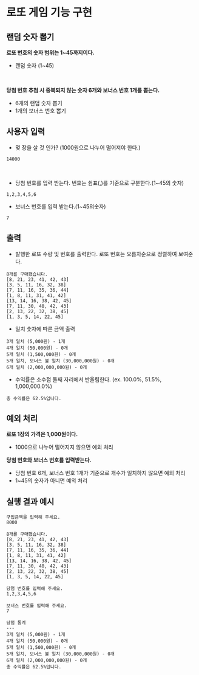 # 로또 게임 기능 구현

## 랜덤 숫자 뽑기

**로또 번호의 숫자 범위는 1~45까지이다.**

- 랜덤 숫자 (1~45)

<br />

**당첨 번호 추첨 시 중복되지 않는 숫자 6개와 보너스 번호 1개를 뽑는다.**

- 6개의 랜덤 숫자 뽑기
- 1개의 보너스 번호 뽑기

## 사용자 입력

- 몇 장을 살 것 인가? (1000원으로 나누어 떨어져야 한다.)

```plaintext
14000
```

<br />

- 당첨 번호를 입력 받는다. 번호는 쉼표(,)를 기준으로 구분한다.(1~45의 숫자)

```plaintext
1,2,3,4,5,6
```

- 보너스 번호를 입력 받는다.(1~45의숫자)

```plaintext
7
```

## 출력

- 발행한 로또 수량 및 번호를 출력한다. 로또 번호는 오름차순으로 정렬하여 보여준다.

```plaintext
8개를 구매했습니다.
[8, 21, 23, 41, 42, 43]
[3, 5, 11, 16, 32, 38]
[7, 11, 16, 35, 36, 44]
[1, 8, 11, 31, 41, 42]
[13, 14, 16, 38, 42, 45]
[7, 11, 30, 40, 42, 43]
[2, 13, 22, 32, 38, 45]
[1, 3, 5, 14, 22, 45]
```

- 일치 숫자에 따른 금액 출력

```plaintext
3개 일치 (5,000원) - 1개
4개 일치 (50,000원) - 0개
5개 일치 (1,500,000원) - 0개
5개 일치, 보너스 볼 일치 (30,000,000원) - 0개
6개 일치 (2,000,000,000원) - 0개
```

- 수익률은 소수점 둘째 자리에서 반올림한다. (ex. 100.0%, 51.5%, 1,000,000.0%)

```plaintext
총 수익률은 62.5%입니다.
```

## 예외 처리

**로또 1장의 가격은 1,000원이다.**

- 1000으로 나누어 떨어지지 않으면 예외 처리

**당첨 번호와 보너스 번호를 입력받는다.**

- 당첨 번호 6개, 보너스 번호 1개가 기준으로 개수가 일치하지 않으면 예외 처리
- 1~45의 숫자가 아니면 예외 처리

## 실행 결과 예시

```text
구입금액을 입력해 주세요.
8000

8개를 구매했습니다.
[8, 21, 23, 41, 42, 43]
[3, 5, 11, 16, 32, 38]
[7, 11, 16, 35, 36, 44]
[1, 8, 11, 31, 41, 42]
[13, 14, 16, 38, 42, 45]
[7, 11, 30, 40, 42, 43]
[2, 13, 22, 32, 38, 45]
[1, 3, 5, 14, 22, 45]

당첨 번호를 입력해 주세요.
1,2,3,4,5,6

보너스 번호를 입력해 주세요.
7

당첨 통계
---
3개 일치 (5,000원) - 1개
4개 일치 (50,000원) - 0개
5개 일치 (1,500,000원) - 0개
5개 일치, 보너스 볼 일치 (30,000,000원) - 0개
6개 일치 (2,000,000,000원) - 0개
총 수익률은 62.5%입니다.

```
